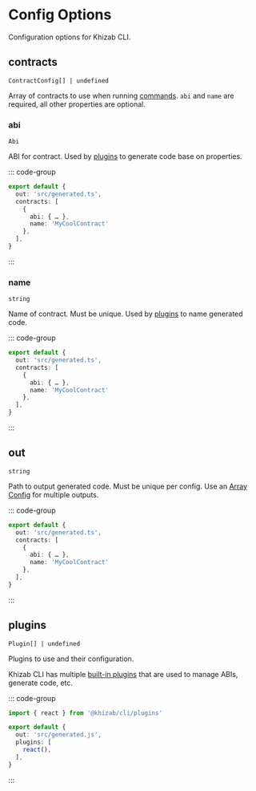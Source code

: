 # Config Options

Configuration options for Khizab CLI.

## contracts

`ContractConfig[] | undefined`

Array of contracts to use when running [commands](/cli/api/commands). `abi` and `name` are required, all other properties are optional.

### abi

`Abi`

ABI for contract. Used by [plugins](/cli/api/plugins) to generate code base on properties.

::: code-group
```ts {5} [khizab.config.ts]
export default {
  out: 'src/generated.ts',
  contracts: [
    {
      abi: { … },
      name: 'MyCoolContract'
    },
  ],
}
```
:::

### name

`string`

Name of contract. Must be unique. Used by [plugins](/cli/api/plugins) to name generated code.

::: code-group
```ts {6} [khizab.config.ts]
export default {
  out: 'src/generated.ts',
  contracts: [
    {
      abi: { … },
      name: 'MyCoolContract'
    },
  ],
}
```
:::

## out

`string`

Path to output generated code. Must be unique per config. Use an [Array Config](/cli/config/configuring-cli#array-config) for multiple outputs.

::: code-group
```ts {2} [khizab.config.ts]
export default {
  out: 'src/generated.ts',
  contracts: [
    {
      abi: { … },
      name: 'MyCoolContract'
    },
  ],
}
```
:::

## plugins

`Plugin[] | undefined`

Plugins to use and their configuration.

Khizab CLI has multiple [built-in plugins](/cli/api/plugins) that are used to manage ABIs, generate code, etc.

::: code-group
```ts {1,5-20} [khizab.config.ts]
import { react } from '@khizab/cli/plugins'

export default {
  out: 'src/generated.js',
  plugins: [
    react(),
  ],
}
```
:::

